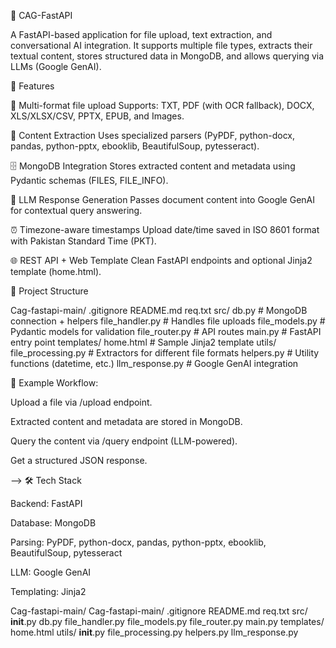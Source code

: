 📘 CAG-FastAPI

A FastAPI-based application for file upload, text extraction, and conversational AI integration.
It supports multiple file types, extracts their textual content, stores structured data in MongoDB, and allows querying via LLMs (Google GenAI).

🚀 Features

📂 Multi-format file upload
Supports: TXT, PDF (with OCR fallback), DOCX, XLS/XLSX/CSV, PPTX, EPUB, and Images.

🔎 Content Extraction
Uses specialized parsers (PyPDF, python-docx, pandas, python-pptx, ebooklib, BeautifulSoup, pytesseract).

🗄 MongoDB Integration
Stores extracted content and metadata using Pydantic schemas (FILES, FILE_INFO).

🤖 LLM Response Generation
Passes document content into Google GenAI for contextual query answering.

⏰ Timezone-aware timestamps
Upload date/time saved in ISO 8601 format with Pakistan Standard Time (PKT).

🌐 REST API + Web Template
Clean FastAPI endpoints and optional Jinja2 template (home.html).

📂 Project Structure

Cag-fastapi-main/
    .gitignore
    README.md
    req.txt
    src/
        db.py               # MongoDB connection + helpers
        file_handler.py     # Handles file uploads
        file_models.py      # Pydantic models for validation
        file_router.py      # API routes
        main.py             # FastAPI entry point
        templates/
            home.html       # Sample Jinja2 template
        utils/
            file_processing.py  # Extractors for different file formats
            helpers.py          # Utility functions (datetime, etc.)
            llm_response.py     # Google GenAI integration

📌 Example Workflow:

Upload a file via /upload endpoint.

Extracted content and metadata are stored in MongoDB.

Query the content via /query endpoint (LLM-powered).

Get a structured JSON response.

--> 🛠 Tech Stack

Backend: FastAPI

Database: MongoDB

Parsing: PyPDF, python-docx, pandas, python-pptx, ebooklib, BeautifulSoup, pytesseract

LLM: Google GenAI

Templating: Jinja2

Cag-fastapi-main/
    Cag-fastapi-main/
        .gitignore
        README.md
        req.txt
        src/
            __init__.py
            db.py
            file_handler.py
            file_models.py
            file_router.py
            main.py
            templates/
                home.html
            utils/
                __init__.py
                file_processing.py
                helpers.py
                llm_response.py
